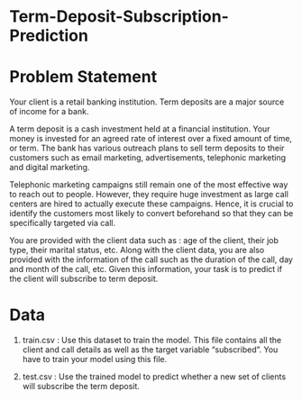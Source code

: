 # Term-Deposit-Subscription-Prediction

# Problem Statement

Your client is a retail banking institution. Term deposits are a major source
of income for a bank.

A term deposit is a cash investment held at a financial institution. Your
money is invested for an agreed rate of interest over a fixed amount of
time, or term.
The bank has various outreach plans to sell term deposits to their
customers such as email marketing, advertisements, telephonic marketing
and digital marketing.

Telephonic marketing campaigns still remain one of the most effective way
to reach out to people. However, they require huge investment as large call
centers are hired to actually execute these campaigns. Hence, it is crucial
to identify the customers most likely to convert beforehand so that they can
be specifically targeted via call.

You are provided with the client data such as : age of the client, their job
type, their marital status, etc. Along with the client data, you are also
provided with the information of the call such as the duration of the call, day
and month of the call, etc. Given this information, your task is to predict if
the client will subscribe to term deposit.

# Data

1. train.csv : Use this dataset to train the model. This file contains all the
client and call details as well as the target variable “subscribed”. You have
to train your model using this file.

2. test.csv : Use the trained model to predict whether a new set of clients
will subscribe the term deposit.
